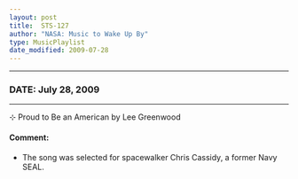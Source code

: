 ```yaml
---
layout: post
title:  STS-127
author: "NASA: Music to Wake Up By"
type: MusicPlaylist
date_modified: 2009-07-28
---
```


----
### DATE: July 28, 2009
----
⊹ Proud to Be an American by Lee Greenwood

#### Comment:
* The song was selected for spacewalker Chris Cassidy, a former Navy SEAL.
